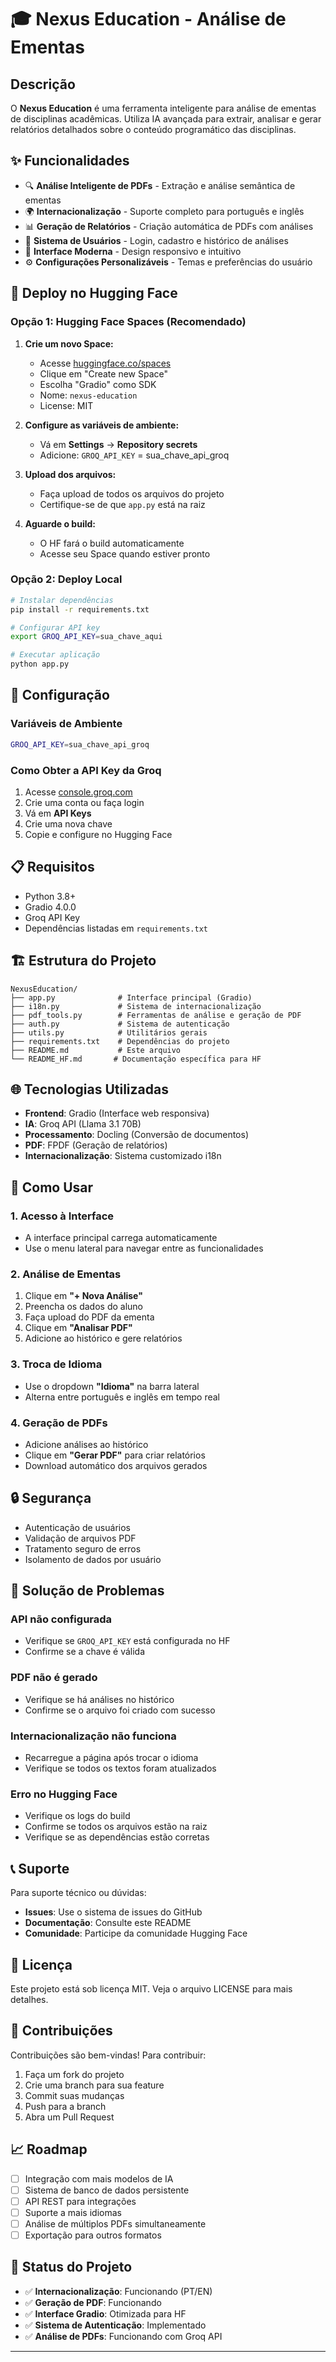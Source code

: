 # 🎓 Nexus Education - Análise de Ementas

## Descrição

O **Nexus Education** é uma ferramenta inteligente para análise de ementas de disciplinas acadêmicas. Utiliza IA avançada para extrair, analisar e gerar relatórios detalhados sobre o conteúdo programático das disciplinas.

## ✨ Funcionalidades

- 🔍 **Análise Inteligente de PDFs** - Extração e análise semântica de ementas
- 🌍 **Internacionalização** - Suporte completo para português e inglês
- 📊 **Geração de Relatórios** - Criação automática de PDFs com análises
- 👤 **Sistema de Usuários** - Login, cadastro e histórico de análises
- 🎨 **Interface Moderna** - Design responsivo e intuitivo
- ⚙️ **Configurações Personalizáveis** - Temas e preferências do usuário

## 🚀 Deploy no Hugging Face

### Opção 1: Hugging Face Spaces (Recomendado)

1. **Crie um novo Space:**
   - Acesse [huggingface.co/spaces](https://huggingface.co/spaces)
   - Clique em "Create new Space"
   - Escolha "Gradio" como SDK
   - Nome: `nexus-education`
   - License: MIT

2. **Configure as variáveis de ambiente:**
   - Vá em **Settings** → **Repository secrets**
   - Adicione: `GROQ_API_KEY` = sua_chave_api_groq

3. **Upload dos arquivos:**
   - Faça upload de todos os arquivos do projeto
   - Certifique-se de que `app.py` está na raiz

4. **Aguarde o build:**
   - O HF fará o build automaticamente
   - Acesse seu Space quando estiver pronto

### Opção 2: Deploy Local

```bash
# Instalar dependências
pip install -r requirements.txt

# Configurar API key
export GROQ_API_KEY=sua_chave_aqui

# Executar aplicação
python app.py
```

## 🔧 Configuração

### Variáveis de Ambiente

```bash
GROQ_API_KEY=sua_chave_api_groq
```

### Como Obter a API Key da Groq

1. Acesse [console.groq.com](https://console.groq.com)
2. Crie uma conta ou faça login
3. Vá em **API Keys**
4. Crie uma nova chave
5. Copie e configure no Hugging Face

## 📋 Requisitos

- Python 3.8+
- Gradio 4.0.0
- Groq API Key
- Dependências listadas em `requirements.txt`

## 🏗️ Estrutura do Projeto

```
NexusEducation/
├── app.py              # Interface principal (Gradio)
├── i18n.py             # Sistema de internacionalização
├── pdf_tools.py        # Ferramentas de análise e geração de PDF
├── auth.py             # Sistema de autenticação
├── utils.py            # Utilitários gerais
├── requirements.txt    # Dependências do projeto
├── README.md           # Este arquivo
└── README_HF.md       # Documentação específica para HF
```

## 🌐 Tecnologias Utilizadas

- **Frontend**: Gradio (Interface web responsiva)
- **IA**: Groq API (Llama 3.1 70B)
- **Processamento**: Docling (Conversão de documentos)
- **PDF**: FPDF (Geração de relatórios)
- **Internacionalização**: Sistema customizado i18n

## 📱 Como Usar

### 1. **Acesso à Interface**
- A interface principal carrega automaticamente
- Use o menu lateral para navegar entre as funcionalidades

### 2. **Análise de Ementas**
1. Clique em **"+ Nova Análise"**
2. Preencha os dados do aluno
3. Faça upload do PDF da ementa
4. Clique em **"Analisar PDF"**
5. Adicione ao histórico e gere relatórios

### 3. **Troca de Idioma**
- Use o dropdown **"Idioma"** na barra lateral
- Alterna entre português e inglês em tempo real

### 4. **Geração de PDFs**
- Adicione análises ao histórico
- Clique em **"Gerar PDF"** para criar relatórios
- Download automático dos arquivos gerados

## 🔒 Segurança

- Autenticação de usuários
- Validação de arquivos PDF
- Tratamento seguro de erros
- Isolamento de dados por usuário

## 🐛 Solução de Problemas

### **API não configurada**
- Verifique se `GROQ_API_KEY` está configurada no HF
- Confirme se a chave é válida

### **PDF não é gerado**
- Verifique se há análises no histórico
- Confirme se o arquivo foi criado com sucesso

### **Internacionalização não funciona**
- Recarregue a página após trocar o idioma
- Verifique se todos os textos foram atualizados

### **Erro no Hugging Face**
- Verifique os logs do build
- Confirme se todos os arquivos estão na raiz
- Verifique se as dependências estão corretas

## 📞 Suporte

Para suporte técnico ou dúvidas:

- **Issues**: Use o sistema de issues do GitHub
- **Documentação**: Consulte este README
- **Comunidade**: Participe da comunidade Hugging Face

## 📄 Licença

Este projeto está sob licença MIT. Veja o arquivo LICENSE para mais detalhes.

## 🤝 Contribuições

Contribuições são bem-vindas! Para contribuir:

1. Faça um fork do projeto
2. Crie uma branch para sua feature
3. Commit suas mudanças
4. Push para a branch
5. Abra um Pull Request

## 📈 Roadmap

- [ ] Integração com mais modelos de IA
- [ ] Sistema de banco de dados persistente
- [ ] API REST para integrações
- [ ] Suporte a mais idiomas
- [ ] Análise de múltiplos PDFs simultaneamente
- [ ] Exportação para outros formatos

## 🎯 Status do Projeto

- ✅ **Internacionalização**: Funcionando (PT/EN)
- ✅ **Geração de PDF**: Funcionando
- ✅ **Interface Gradio**: Otimizada para HF
- ✅ **Sistema de Autenticação**: Implementado
- ✅ **Análise de PDFs**: Funcionando com Groq API

---

